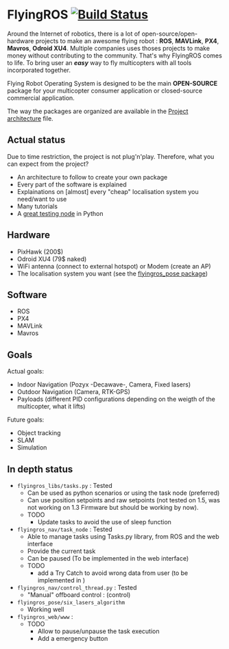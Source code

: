 FlyingROS [![Build Status](https://api.travis-ci.org/AlexisTM/flyingros.svg?branch=master)](https://travis-ci.org/AlexisTM/flyingros)
==============

Around the Internet of robotics, there is a lot of open-source/open-hardware projects to make an awesome flying robot : **ROS**, **MAVLink**, **PX4**, **Mavros**, **Odroid XU4**. Multiple companies uses thoses projects to make money without contributing to the community. That's why FlyingROS comes to life. To bring user an ***easy*** way to fly multicopters with all tools incorporated together.

Flying Robot Operating System is designed to be the main **OPEN-SOURCE** package for your multicopter consumer application or closed-source commercial application.

The way the packages are organized are available in the [Project architecture](PROJECT_ARCHITECTURE.MD) file.

Actual status
------------

Due to time restriction, the project is not plug'n'play. Therefore, what you can expect from the project?

* An architecture to follow to create your own package
* Every part of the software is explained
* Explainations on [almost] every "cheap" localisation system you need/want to use
* Many tutorials
* A [great testing node](https://github.com/AlexisTM/flyingros/blob/master/flyingros_nav/nodes/control_thread.py) in Python


Hardware
------------

* PixHawk (200$)
* Odroid XU4 (79$ naked)
* WiFi antenna (connect to external hotspot) or Modem (create an AP)
* The localisation system you want (see the [flyingros_pose package](flyingros_pose))

Software
-----------

* ROS
* PX4
* MAVLink
* Mavros

Goals
------------

Actual goals:

* Indoor Navigation (Pozyx -Decawave-, Camera, Fixed lasers)
* Outdoor Navigation (Camera, RTK-GPS)
* Payloads (different PID configurations depending on the weigth of the multicopter, what it lifts)

Future goals:

* Object tracking 
* SLAM
* Simulation

In depth status
------------
* `flyingros_libs/tasks.py` : Tested
    * Can be used as python scenarios or using the task node (preferred)
    * Can use position setpoints and raw setpoints (not tested on 1.5, was not working on 1.3 Firmware but should be working by now).
    * TODO 
        * Update tasks to avoid the use of sleep function
* `flyingros_nav/task_node` : Tested 
    * Able to manage tasks using Tasks.py library, from ROS and the web interface
    * Provide the current task
    * Can be paused (To be implemented in the web interface)
    * TODO 
        * add a Try Catch to avoid wrong data from user (to be implemented in )
* `flyingros_nav/control_thread.py` : Tested
    * "Manual" offboard control : (control)
* `flyingros_pose/six_lasers_algorithm`
    * Working well
* `flyingros_web/www` : 
    * TODO 
        * Allow to pause/unpause the task execution
        * Add a emergency button

